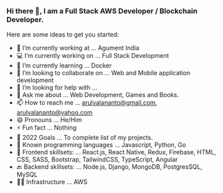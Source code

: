 ### Hi there 👋, I am a Full Stack AWS Developer / Blockchain Developer.

Here are some ideas to get you started:

- 🔭 I’m currently working at ... Agument India
- 💻 I’m currently working on ... Full Stack Development
- 🌱 I’m currently learning ... Docker
- 👯 I’m looking to collaborate on ... Web and Mobile application development
- 🤔 I’m looking for help with ... 
- 💬 Ask me about ... Web Development, Games and Books.
- 📫 How to reach me ... arulvalananto@gmail.com, arulvalananto@yahoo.com 
- 😄 Pronouns ...  He/Him
- ⚡ Fun fact ... Nothing
- 🤗 2022 Goals ... To complete list of my projects.
- 🤖 Known programming languages ... Javascript, Python, Go
- 🚀 Frontend skillsets: ... React.js, React Native, Redux, Firebase, HTML, CSS, SASS, Bootstrap, TailwindCSS, TypeScript, Angular
- 🔙 Backend skillsets: ... Node.js, Django, MongoDB, PostgresSQL, MySQL
- 👨‍💻 Infrastructure ... AWS
